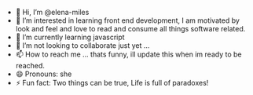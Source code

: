 - 👋 Hi, I’m @elena-miles
- 👀 I’m interested in learning front end development, I am motivated by look and feel and love to read and consume all things software related. 
- 🌱 I’m currently learning javascript
- 💞️ I’m not looking to collaborate just yet ...
- 📫 How to reach me ... thats funny, ill update this when im ready to be reached. 
- 😄 Pronouns: she
- ⚡ Fun fact: Two things can be true, Life is full of paradoxes!

<!---
elena-miles/elena-miles is a ✨ special ✨ repository because its `README.md` (this file) appears on your GitHub profile.
You can click the Preview link to take a look at your changes.
--->
